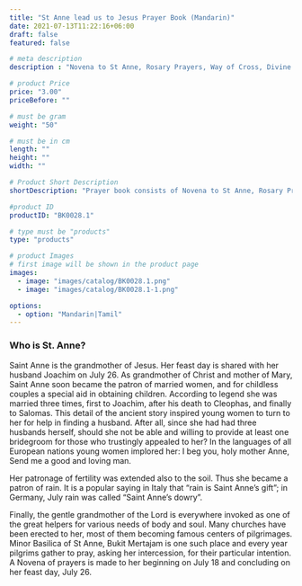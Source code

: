 ```yaml
---
title: "St Anne lead us to Jesus Prayer Book (Mandarin)"
date: 2021-07-13T11:22:16+06:00
draft: false
featured: false

# meta description
description : "Novena to St Anne, Rosary Prayers, Way of Cross, Divine Mercy Prayer"

# product Price
price: "3.00"
priceBefore: ""

# must be gram
weight: "50"

# must be in cm
length: ""
height: ""
width: ""

# Product Short Description
shortDescription: "Prayer book consists of Novena to St Anne, Rosary Prayers, Way of Cross, Divine Mercy Prayer"

#product ID
productID: "BK0028.1"

# type must be "products"
type: "products"

# product Images
# first image will be shown in the product page
images:
  - image: "images/catalog/BK0028.1.png"
  - image: "images/catalog/BK0028.1-1.png"

options:
  - option: "Mandarin|Tamil"
---
```


### Who is St. Anne?
Saint Anne is the grandmother of Jesus. Her feast day is shared with her husband Joachim on July 26. As grandmother of Christ and mother of Mary, Saint Anne soon became the patron of married women, and for childless couples a special aid in obtaining children. According to legend she was married three times, first to Joachim, after his death to Cleophas, and finally to Salomas. This detail of the ancient story inspired young women to turn to her for help in finding a husband. After all, since she had had three husbands herself, should she not be able and willing to provide at least one bridegroom for those who trustingly appealed to her? In the languages of all European nations young women implored her: I beg you, holy mother Anne, Send me a good and loving man.

Her patronage of fertility was extended also to the soil. Thus she became a patron of rain. It is a popular saying in Italy that “rain is Saint Anne’s gift”; in Germany, July rain was called “Saint Anne’s dowry”.

Finally, the gentle grandmother of the Lord is everywhere invoked as one of the great helpers for various needs of body and soul. Many churches have been erected to her, most of them becoming famous centers of pilgrimages. Minor Basilica of St Anne, Bukit Mertajam is one such place and every year pilgrims gather to pray, asking her intercession, for their particular intention. A Novena of prayers is made to her beginning on July 18 and concluding on her feast day, July 26.
